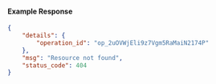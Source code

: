 <!-- Code generated for API Clients. DO NOT EDIT. -->

#### Example Response

```json
{
	"details": {
		"operation_id": "op_2uOVWjEli9z7Vgm5RaMaiN2174P"
	},
	"msg": "Resource not found",
	"status_code": 404
}
```
